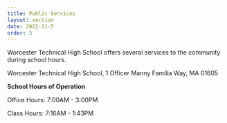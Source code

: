 ```yaml
---
title: Public Services
layout: section
date: 2022-11-5
order: 5
---
```


Worcester Technical High School offers several services to the community during school hours.

Worcester Technical High School, 1 Officer Manny Familia Way, MA 01605

**School Hours of Operation**

Office Hours: 7:00AM - 3:00PM

Class Hours: 7:16AM - 1:43PM
